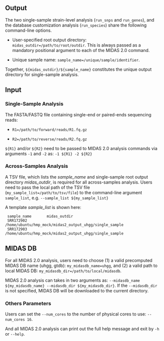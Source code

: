 
## Output

The two single-sample strain-level analysis (`run_snps` and `run_genes`), and the database customization analysis (`run_species`) share the following command-line options.

- User-specified root output directory: `midas_outdir=/path/to/root/outdir`. This is always passed as a mandatory positional argument to each of the MIDAS 2.0 command.

- Unique sample name: `sample_name=/unique/sample/identifier`.

Together, `${midas_outdir}/${sample_name}` constitutes the unique output directory for single-sample analysis. 


## Input

### Single-Sample Analysis

The FASTA/FASTQ file containing single-end or paired-ends sequencing reads:

- `R1=/path/to/forward/reads/R1.fq.gz`

- `R2=/path/to/reverse/reads/R2.fq.gz`

`${R1}` and/or `${R2}` need to be passed to MIDAS 2.0 analysis commands via arguments `-1` and `-2` as: ```-1 ${R1} -2 ${R2}```

### Across-Samples Analysis

A TSV file, which lists the _sample_name_ and single-sample root output directory _midas_outdir_, is required for all across-samples analysis. Users need to pass the local path of the TSV file (`my_sample_list=/path/to/tsv/file`) to the command-line argument `sample_list`, e.g. `--sample_list ${my_sample_list}`

A template _sample_list_ is shown here:

  ```
   sample_name       midas_outdir
   SRR172902         /home/ubuntu/hmp_mock/midas2_output_uhgg/single_sample
   SRR172903         /home/ubuntu/hmp_mock/midas2_output_uhgg/single_sample
   ```

## MIDAS DB

For all MIDAS 2.0 analysis, users need to choose (1) a valid precomputed MIDAS DB name (uhgg, gtdb): `my_midasdb_name=uhgg`, and (2) a valid path to local MIDAS DB: `my_midasdb_dir=/path/to/local/midasdb`.

MIDAS 2.0 analysis can takes in two arguments as: `--midasdb_name ${my_midasdb_name} --midasdb_dir ${my_midasdb_dir}`. If the `--midasdb_dir` is not specified, MIDAS DB will be downloaded to the current directory.


### Others Parameters

Users can set the `--num_cores` to the number of physical cores to use: `--num_cores 16`.

And all MIDAS 2.0 analysis can print out the full help message and exit by `-h` or `--help`.


